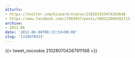 ```yaml
---
alturls:
- https://twitter.com/bismark/status/210283353474203648
- https://www.facebook.com/17803937/posts/200212600101713
archive:
- 2012-06
date: '2012-06-06T08:13:53+00:00'
slug: '1338970433'
---
```


{{< tweet_nocookie 210280704267911168 >}}
